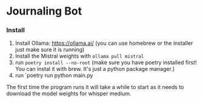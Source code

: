 # Journaling Bot

### Install

1. Install Ollama: https://ollama.ai/ (you can use homebrew or the installer just make sure it is running)
2. Install the Mistral weights with `ollama pull mistral`
3. run `poetry install --no-root` (make sure you have poetry installed first! You can instal it with brew. It's just a python package manager.)
4. run `poetry run python main.py

The first time the program runs it will take a while to start as it needs to download the model weights for whisper medium.
